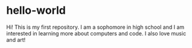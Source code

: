# hello-world
Hi! This is my first repository. I am a sophomore in high school and I am interested in learning more about computers and code. I also love music and art! 
